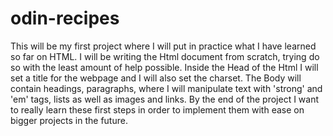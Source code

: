 # odin-recipes

This will be my first project where I will put in practice what I have learned so far on HTML.
I will be writing the Html document from scratch, trying do so with the least amount of help possible.
Inside the Head of the Html I will set a title for the webpage and I will also set the charset.
The Body will contain headings, paragraphs, where I will manipulate text with 'strong' and 'em' tags, lists as well as images and links.
By the end of the project I want to really learn these first steps in order to implement them with ease on bigger projects in the future.
